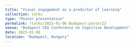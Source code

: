 ```yaml
---
title: "Visual engagement as a predictor of learning"
collection: talks
type: "Poster presentation"
permalink: /talks/2023-01-06-Budapest-poster23
venue: "Budapest CEU Conference on Cognitive Development"
date: 2023-01-06
location: "Budapest, Hungary"
---
```

